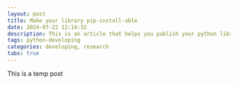 ```yaml
---
layout: post
title: Make your library pip-install-able
date: 2024-07-22 12:14:32
description: This is an article that helps you publish your python library.
tags: python-developing
categories: developing, research
tabs: true
---
```


This is a temp post
